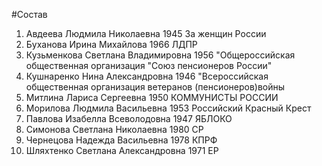 #Состав
1. Авдеева Людмила Николаевна 1945 За женщин России
2. Буханова Ирина Михайлова 1966 ЛДПР
3. Кузьменкова Светлана Владимировна 1956 \"Общероссийская общественная организация \"Союз пенсионеров России\"
4. Кушнаренко Нина Александровна 1946 \"Всероссийская общественная организация ветеранов (пенсионеров)войны
5. Митлина Лариса Сергеевна 1950 КОММУНИСТЫ РОССИИ
6. Морилова Людмила Васильевна 1953 Российский Красный Крест
7. Павлова Изабелла Всеволодовна 1947 ЯБЛОКО
8. Симонова Светлана Николаевна 1980 СР
9. Чернецова Надежда Васильевна 1978 КПРФ
10. Шляхтенко Светлана Александровна 1971 ЕР
